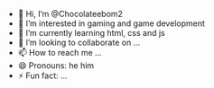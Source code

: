 - 👋 Hi, I’m @Chocolateebom2
- 👀 I’m interested in gaming and game development
- 🌱 I’m currently learning html, css and js
- 💞️ I’m looking to collaborate on ...
- 📫 How to reach me ...
- 😄 Pronouns: he him
- ⚡ Fun fact: ...

<!---
Chocolateebom2/Chocolateebom2 is a ✨ special ✨ repository because its `README.md` (this file) appears on your GitHub profile.
You can click the Preview link to take a look at your changes.
--->
